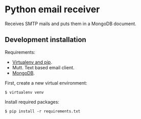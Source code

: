# Python email receiver

Receives SMTP mails and puts them in a MongoDB document.

## Development installation
Requirements:
  - [Virtualenv and pip](http://docs.python-guide.org/en/latest/starting/install/linux/).
  - Mutt. Text based email client.
  - [MongoDB](http://docs.mongodb.org/manual/administration/install-on-linux/).

First, create a new virtual environment:
```
$ virtualenv venv
```
Install required packages:
```
$ pip install -r requirements.txt
```
